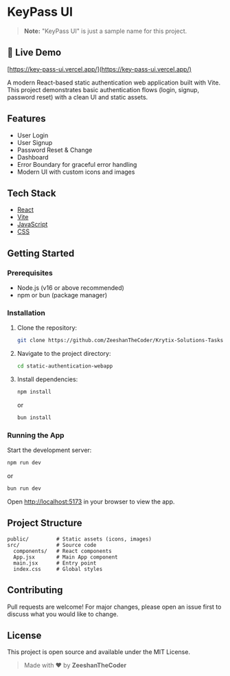 
# KeyPass UI

> **Note:** "KeyPass UI" is just a sample name for this project.

## 🚀 Live Demo
[https://key-pass-ui.vercel.app/](https://key-pass-ui.vercel.app/)

A modern React-based static authentication web application built with Vite. This project demonstrates basic authentication flows (login, signup, password reset) with a clean UI and static assets.

## Features
- User Login
- User Signup
- Password Reset & Change
- Dashboard
- Error Boundary for graceful error handling
- Modern UI with custom icons and images

## Tech Stack
- [React](https://react.dev/)
- [Vite](https://vitejs.dev/)
- [JavaScript](https://developer.mozilla.org/en-US/docs/Web/JavaScript)
- [CSS](https://developer.mozilla.org/en-US/docs/Web/CSS)

## Getting Started

### Prerequisites
- Node.js (v16 or above recommended)
- npm or bun (package manager)

### Installation
1. Clone the repository:
   ```sh
   git clone https://github.com/ZeeshanTheCoder/Krytix-Solutions-Tasks.git
   ```
2. Navigate to the project directory:
   ```sh
   cd static-authentication-webapp
   ```
3. Install dependencies:
   ```sh
   npm install
   ```
   or
   ```sh
   bun install
   ```

### Running the App
Start the development server:
```sh
npm run dev
```
or
```sh
bun run dev
```

Open [http://localhost:5173](http://localhost:5173) in your browser to view the app.

## Project Structure
```
public/         # Static assets (icons, images)
src/            # Source code
  components/   # React components
  App.jsx       # Main App component
  main.jsx      # Entry point
  index.css     # Global styles
```

## Contributing
Pull requests are welcome! For major changes, please open an issue first to discuss what you would like to change.

## License
This project is open source and available under the MIT License.

> Made with ❤️ by **ZeeshanTheCoder**